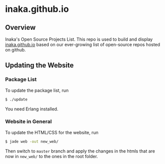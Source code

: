 # inaka.github.io

## Overview
Inaka's Open Source Projects List. This repo is used to build and display [inaka.github.io](http://inaka.github.io) based on our ever-growing list of open-source repos hosted on github.

## Updating the Website

### Package List

To update the package list, run

```bash
$ ./update
```

You need Erlang installed.

### Website in General

To update the HTML/CSS for the website, run

```bash
$ jade web -out new_web/
```

Then switch to `master` branch and apply the changes in the htmls that are now in `new_web/` to the ones in the root folder.
